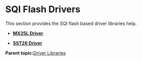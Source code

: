 # SQI Flash Drivers

This section provides the SQI flash based driver libraries help.

-   **[MX25L Driver](GUID-276B2413-47FF-4F2A-8221-2808537B02CE.md)**  

-   **[SST26 Driver](GUID-11624F96-C547-408B-81F9-B4FA1C9487D6.md)**  


**Parent topic:**[Driver Libraries](GUID-4FA4B38A-8C7F-46A3-9D08-4B8C5CE26712.md)

